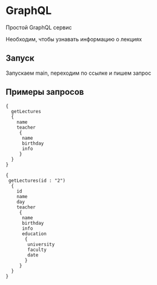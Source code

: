 # GraphQL
Простой GraphQL сервис

Необходим, чтобы узнавать информацию о лекциях

## Запуск
Запускаем main, переходим по ссылке и пишем запрос

## Примеры запросов

  ```
  {
    getLectures
    {
      name
      teacher
       {
        name
        birthday
        info
       }
    }
  }
```

  ```
  {
   getLectures(id : "2")
    {
      id
      name
      day
      teacher
       {
        name
        birthday
        info
        education
         {
          university
          faculty
          date
         }
       }
    }
  }
```

